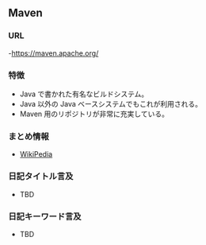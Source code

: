 ## Maven

### URL

-https://maven.apache.org/

### 特徴

* Java で書かれた有名なビルドシステム。
* Java 以外の Java ベースシステムでもこれが利用される。
* Maven 用のリポジトリが非常に充実している。

### まとめ情報

* [WikiPedia](https://ja.wikipedia.org/wiki/Apache_Maven)

### 日記タイトル言及

* TBD

### 日記キーワード言及

* TBD

